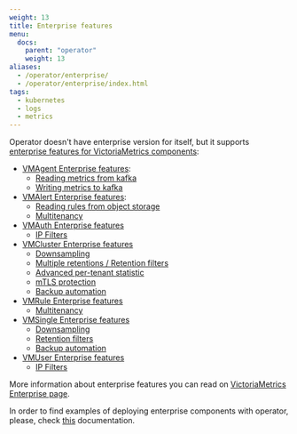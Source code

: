 ```yaml
---
weight: 13
title: Enterprise features
menu:
  docs:
    parent: "operator"
    weight: 13
aliases:
  - /operator/enterprise/
  - /operator/enterprise/index.html
tags:
  - kubernetes
  - logs
  - metrics
---
```

Operator doesn't have enterprise version for itself, but it supports 
[enterprise features for VictoriaMetrics components](https://docs.victoriametrics.com/enterprise/):

- [VMAgent Enterprise features](https://docs.victoriametrics.com/operator/resources/vmagent/#enterprise-features):
  - [Reading metrics from kafka](https://docs.victoriametrics.com/operator/resources/vmagent/#reading-metrics-from-kafka)
  - [Writing metrics to kafka](https://docs.victoriametrics.com/operator/resources/vmagent/#writing-metrics-to-kafka)
- [VMAlert Enterprise features](https://docs.victoriametrics.com/operator/resources/vmalert/#enterprise-features):
  - [Reading rules from object storage](https://docs.victoriametrics.com/operator/resources/vmalert/#reading-rules-from-object-storage)
  - [Multitenancy](https://docs.victoriametrics.com/operator/resources/vmalert/#multitenancy)
- [VMAuth Enterprise features](https://docs.victoriametrics.com/operator/resources/vmauth/#enterprise-features)
  - [IP Filters](https://docs.victoriametrics.com/operator/resources/vmauth/#ip-filters) 
- [VMCluster Enterprise features](https://docs.victoriametrics.com/operator/resources/vmcluster/#enterprise-features)
  - [Downsampling](https://docs.victoriametrics.com/operator/resources/vmcluster/#downsampling)
  - [Multiple retentions / Retention filters](https://docs.victoriametrics.com/operator/resources/vmcluster/#retention-filters)
  - [Advanced per-tenant statistic](https://docs.victoriametrics.com/operator/resources/vmcluster/#advanced-per-tenant-statistic)
  - [mTLS protection](https://docs.victoriametrics.com/operator/resources/vmcluster/#mtls-protection)
  - [Backup automation](https://docs.victoriametrics.com/operator/resources/vmcluster/#backup-automation)
- [VMRule Enterprise features](https://docs.victoriametrics.com/operator/resources/vmrule/#enterprise-features)
  - [Multitenancy](https://docs.victoriametrics.com/operator/resources/vmrule/#multitenancy)
- [VMSingle Enterprise features](https://docs.victoriametrics.com/operator/resources/vmsingle/#enterprise-features)
  - [Downsampling](https://docs.victoriametrics.com/operator/resources/vmsingle/#downsampling)
  - [Retention filters](https://docs.victoriametrics.com/operator/resources/vmsingle/#retention-filters)
  - [Backup automation](https://docs.victoriametrics.com/operator/resources/vmsingle/#backup-automation)
- [VMUser Enterprise features](https://docs.victoriametrics.com/operator/resources/vmuser/#enterprise-features)
  - [IP Filters](https://docs.victoriametrics.com/operator/resources/vmuser/#ip-filters) 

More information about enterprise features you can read 
on [VictoriaMetrics Enterprise page](https://docs.victoriametrics.com/enterprise#victoriametrics-enterprise-features).

In order to find examples of deploying enterprise components with operator,
please, check [this](https://docs.victoriametrics.com/enterprise#kubernetes-operator) documentation.

